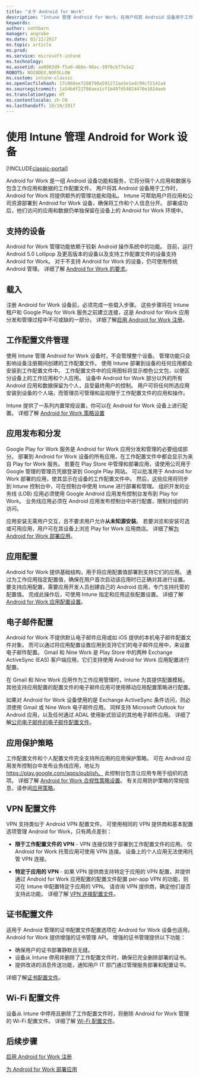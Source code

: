 ```yaml
---
title: "关于 Android for Work"
description: "Intune 管理 Android for Work，在用户将其 Android 设备用于工作时提供其他管理功能和隐私。"
keywords: 
author: nathbarn
manager: angrobe
ms.date: 03/22/2017
ms.topic: article
ms.prod: 
ms.service: microsoft-intune
ms.technology: 
ms.assetid: aa0002d9-f5a0-466e-98ac-3970cb77e3a2
ROBOTS: NOINDEX,NOFOLLOW
ms.custom: intune-classic
ms.openlocfilehash: 17c066ee7208790a591272ae5e1edc99cf2141a4
ms.sourcegitcommit: 1a54bdf22786aea1cf1b497d54024470e1024aeb
ms.translationtype: HT
ms.contentlocale: zh-CN
ms.lasthandoff: 10/10/2017
---
```

# <a name="manage-android-for-work-devices-with-intune"></a>使用 Intune 管理 Android for Work 设备

[!INCLUDE[classic-portal](../includes/classic-portal.md)]

Android for Work 是一组 Android 设备功能和服务，它将分隔个人应用和数据与包含工作应用和数据的工作配置文件。 用户将其 Android 设备用于工作时，Android for Work 将提供额外的管理功能和隐私。 Intune 可帮助用户将应用和公司资源部署到 Android for Work 设备，确保将工作和个人信息分开。 部署成功后，他们访问的应用和数据仍单独保留在设备上的 Android for Work 环境中。

## <a name="supported-devices"></a>支持的设备

Android for Work 管理功能依赖于较新 Android 操作系统中的功能。 目前，运行 Android 5.0 Lollipop 及更高版本的设备以及支持工作配置文件的设备支持 Android for Work。 对于不支持 Android for Work 的设备，仍可使用传统 Android 管理。 详细了解 [Android for Work 的要求](https://support.google.com/work/android/answer/6174145?hl=en&ref_topic=6151012)。

## <a name="onboarding"></a>载入

注册 Android for Work 设备前，必须完成一些载入步骤。 这些步骤将在 Intune 租户和 Google Play for Work 服务之前建立连接，这是 Android for Work 应用分发和管理过程中不可或缺的一部分。 详细了解[启用 Android for Work 注册](/intune-classic/deploy-use/set-up-android-for-work)。

## <a name="work-profile-management"></a>工作配置文件管理

使用 Intune 管理 Android for Work 设备时，不会管理整个设备。 管理功能只会影响设备注册期间创建的工作配置文件。 使用 Intune 部署到设备的任何应用都会安装到工作配置文件中。 工作配置文件中的应用图标将显示橙色公文包，以便区分设备上的工作应用和个人应用。 设备中 Android for Work 部分以外的所有 Android 应用和数据保留为个人，且受最终用户的控制。 用户可将任何所选应用安装到设备的个人端，而管理员可管理和监视限于工作配置文件的应用和操作。

Intune 提供了一系列内置常规设置，你可以在 Android for Work 设备上进行配置。 详细了解 [Android for Work 策略设置](android-for-work-policy-settings-in-microsoft-intune.md)

## <a name="app-publishing-and-distribution"></a>应用发布和分发

Google Play for Work 服务是 Android for Work 应用分发和管理的必要组成部分。 部署到 Android for Work 设备的所有应用，在工作配置文件中都会显示为来自 Play for Work 服务。 若要在 Play Store 中管理和部署应用，请使用公司用于 Google 管理的管理员凭据登录到 Google Play 网站。 可以批准用于 Android for Work 部署的应用，使其显示在设备的工作配置文件中。 然后，这些应用将同步到 Intune 控制台中，可在控制台中使用 Intune 进行部署和管理。 组织开发的业务线 (LOB) 应用必须使用 Google Android 应用发布控制台发布到 Play for Work。 业务线应用必须在 Android 应用发布控制台中进行配置，限制对组织的访问。

应用安装无需用户交互，且不要求用户允许**从未知源安装**。 若要浏览和安装可选或可用应用，用户可在其设备上浏览 Play for Work 应用商店。 详细了解[为 Android for Work 部署应用](/intune-classic/deploy-use/android-for-work-apps)。

## <a name="app-configuration"></a>应用配置

Android for Work 提供基础结构，用于将应用配置值部署到支持它们的应用。 通过为工作应用指定配置值，确保在用户首次启动该应用时已正确对其进行设置。 要支持应用配置，需要应用开发人员创建自己的 Android 应用，专门支持托管的配置值。 完成此操作后，可使用 Intune 指定和应用这些配置设置。 详细了解 [Android for Work 应用配置设置](afw-app-configuration-policy.md)。

## <a name="email-configuration"></a>电子邮件配置

Android for Work 不提供默认电子邮件应用或如 iOS 提供的本机电子邮件配置文件对象。 而可以通过将应用配置设置应用到支持它们的电子邮件应用中，来设置电子邮件配置。 Gmail 和 Nine Work 是 Play Store 中的两种 Exchange ActiveSync (EAS) 客户端应用，它们支持使用 Android for Work 应用配置进行配置。

在 Gmail 和 Nine Work 应用作为工作应用管理时，Intune 为其提供配置模板。 其他支持应用配置的配置文件的电子邮件应用可使用移动应用配置策略进行配置。

如果对 Android for Work 设备使用的是 Exchange ActiveSync 条件访问，则必须使用 Gmail 或 Nine Work 电子邮件应用。 同样支持 Microsoft Outlook for Android 应用，以及任何通过 ADAL 使用新式验证的其他电子邮件应用。 详细了解[公司电子邮件的电子邮件配置文件](configure-access-to-corporate-email-using-email-profiles-with-microsoft-intune.md)。

## <a name="app-protection-policies"></a>应用保护策略

工作配置文件和个人配置文件完全支持所应用的应用保护策略。 可在 Android 应用发布控制台中发布业务线应用，地址为 https://play.google.com/apps/publish。 此控制台包含让应用专用于组织的选项。 详细了解 [Android for Work 合规性策略设置](afw-compliance-policy-settings-in-microsoft-intune.md)。 有关应用防护策略的常规信息，请参阅[应用策略](protect-app-data-using-mobile-app-management-policies-with-microsoft-intune.md)。

## <a name="vpn-profiles"></a>VPN 配置文件

VPN 支持类似于 Android VPN 配置文件。 可使用相同的 VPN 提供商和基本配置选项管理 Android for Work，只有两点差别：

-  **限于工作配置文件的 VPN** - VPN 连接仅限于部署到工作配置文件的应用。 仅 Android for Work 托管应用可使用 VPN 连接。 设备上的个人应用无法使用托管 VPN 连接。

-  **特定于应用的 VPN** - 如果 VPN 提供商支持特定于应用的 VPN 配置，并提供通过 Android for Work 应用配置的配置文件配置 per-app VPN 的功能，则可在 Intune 中配置特定于应用的 VPN。 请咨询 VPN 提供商，确定他们是否支持此功能。 详细了解 [VPN 连接配置文件](vpn-connections-in-microsoft-intune.md)。

## <a name="certificate-profiles"></a>证书配置文件

适用于 Android 管理的证书配置文件配置选项在 Android for Work 设备也适用。 Android for Work 提供增强的证书管理 API。 增强的证书管理提供以下功能：

- 确保用户的证书部署静默且无缝。
-  设备从 Intune 停用并删除了工作配置文件时，确保已完全删除部署的证书。
-  提供改进的消息传送功能，通知用户 IT 部门通过管理服务部署和配置证书。

详细了解[证书配置文件](secure-resource-access-with-certificate-profiles.md)。

## <a name="wi-fi-profiles"></a>Wi-Fi 配置文件

设备从 Intune 中停用且删除了工作配置文件时，将删除 Android for Work 管理的 Wi-Fi 配置文件。 详细了解 [Wi-Fi 配置文件](wi-fi-connections-in-microsoft-intune.md)。

## <a name="next-steps"></a>后续步骤
[启用 Android for Work 注册](/intune-classic/deploy-use/set-up-android-for-work)

[为 Android for Work 部署应用](/intune-classic/deploy-use/android-for-work-apps)
